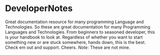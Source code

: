 # DeveloperNotes
Great documentation resource for many programming Language and Technologies.
So these are great documentation for many Programming Languages and Technologies.
From beginners to seasoned developer, this is your handbook to look at.
Regardless of whether you want to start something new or are stuck somewhere, hands down, this is the best.
Check em out and support.
Cheers.
*Note:* These are not mine.

